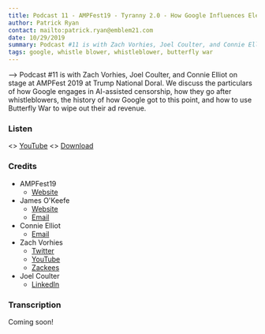 ```yaml
---
title: Podcast 11 - AMPFest19 - Tyranny 2.0 - How Google Influences Elections
author: Patrick Ryan
contact: mailto:patrick.ryan@emblem21.com
date: 10/29/2019
summary: Podcast #11 is with Zach Vorhies, Joel Coulter, and Connie Elliots on stage at AMPFest 2019 at Trump National Doral.
tags: google, whistle blower, whistleblower, butterfly war
---
```

--> Podcast #11 is with Zach Vorhies, Joel Coulter, and Connie Elliot on stage at AMPFest 2019 at Trump National Doral.  We discuss the particulars of how Google engages in AI-assisted censorship, how they go after whistleblowers, the history of how Google got to this point, and how to use Butterfly War to wipe out their ad revenue.

### Listen

<> [YouTube](https://www.youtube.com/watch?v=_6h4aLW_s7E&t=1729)
<> [Download](https://mega.nz/#!r1FSSAxS!s57YXP9ll7tDhZ-sYvcwU4OFc3gk0bv2bfXl44T0oNQ)

### Credits

* AMPFest19
  * [Website](https://americanpriority.com)
* James O'Keefe
  * [Website](https://projectveritas.com)
  * [Email](mailto:veritastips@protonmail.com)
* Connie Elliot
  * [Email](mailto:Connieelliott@protonmail.com)
* Zach Vorhies
  * [Twitter](https://twitter.com/perpetualmaniac)
  * [YouTube](https://www.youtube.com/channel/UCiuTGTCkYrjVknhvMAICFjA)
  * [Zackees](https://zackees.com/)
* Joel Coulter
  * [LinkedIn](https://www.linkedin.com/in/joel-coulter-9a96391)

### Transcription

Coming soon!


